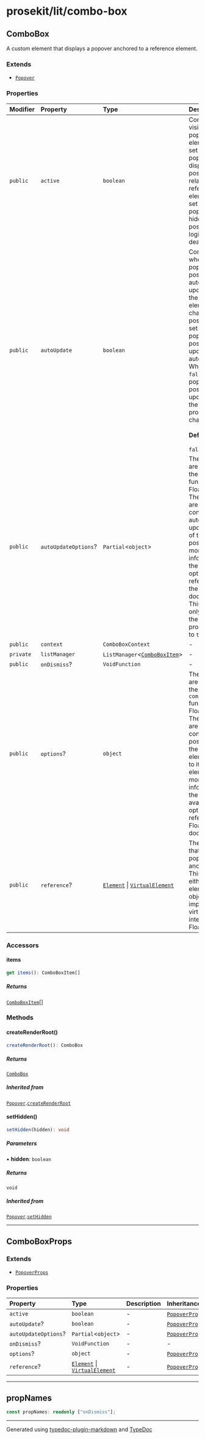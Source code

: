 # prosekit/lit/combo-box

## ComboBox

A custom element that displays a popover anchored to a reference element.

### Extends

- [`Popover`](popover.md#popover)

### Properties

| Modifier | Property | Type | Description | Inheritance |
| :------ | :------ | :------ | :------ | :------ |
| `public` | `active` | `boolean` | Controls the visibility of the popover element. When set to `true`, the popover is displayed and positioned<br />relative to its reference element. When set to `false`, the popover is hidden and its positioning logic is<br />deactivated. | [`Popover`](popover.md#popover).`active` |
| `public` | `autoUpdate` | `boolean` | Controls whether the popover position is automatically updated when the reference element changes position. When<br />set to `true`, the popover position is updated automatically. When set to `false`, the popover position is only<br />updated when the given properties are changed.<br /><br />**Default**<br /><br />` false ` | [`Popover`](popover.md#popover).`autoUpdate` |
| `public` | `autoUpdateOptions`? | `Partial`\<`object`\> | The options that are passed to the `autoUpdate` function from Floating UI. These options are used to configure the<br />automatic update behavior of the popover position. For more information on the available options, please refer to<br />the Floating UI documentation. This property is only used when the `autoUpdate` property is set to `true`. | [`Popover`](popover.md#popover).`autoUpdateOptions` |
| `public` | `context` | `ComboBoxContext` | - | - |
| `private` | `listManager` | `ListManager`\<[`ComboBoxItem`](combo-box-item.md#comboboxitem)\> | - | - |
| `public` | `onDismiss`? | `VoidFunction` | - | - |
| `public` | `options`? | `object` | The options that are passed to the `computePosition` function from Floating UI. These options are used to<br />configure the positioning of the popover element relative to its reference element. For more information on the<br />available options, please refer to the Floating UI documentation. | [`Popover`](popover.md#popover).`options` |
| `public` | `reference`? | [`Element`]( https://developer.mozilla.org/en-US/docs/Web/API/Element ) \| [`VirtualElement`]( https://floating-ui.com/docs/virtual-elements ) | The element that the popover is anchored to. This can be either a DOM element or an object that implements the<br />virtual element interface from Floating UI. | [`Popover`](popover.md#popover).`reference` |

### Accessors

#### items

```ts
get items(): ComboBoxItem[]
```

##### Returns

[`ComboBoxItem`](combo-box-item.md#comboboxitem)[]

### Methods

#### createRenderRoot()

```ts
createRenderRoot(): ComboBox
```

##### Returns

[`ComboBox`](combo-box.md#combobox)

##### Inherited from

[`Popover`](popover.md#popover).[`createRenderRoot`](popover.md#createrenderroot)

#### setHidden()

```ts
setHidden(hidden): void
```

##### Parameters

▪ **hidden**: `boolean`

##### Returns

`void`

##### Inherited from

[`Popover`](popover.md#popover).[`setHidden`](popover.md#sethidden)

***

## ComboBoxProps

### Extends

- [`PopoverProps`](popover.md#popoverprops)

### Properties

| Property | Type | Description | Inheritance |
| :------ | :------ | :------ | :------ |
| `active` | `boolean` | - | [`PopoverProps`](popover.md#popoverprops).`active` |
| `autoUpdate`? | `boolean` | - | [`PopoverProps`](popover.md#popoverprops).`autoUpdate` |
| `autoUpdateOptions`? | `Partial`\<`object`\> | - | [`PopoverProps`](popover.md#popoverprops).`autoUpdateOptions` |
| `onDismiss`? | `VoidFunction` | - | - |
| `options`? | `object` | - | [`PopoverProps`](popover.md#popoverprops).`options` |
| `reference`? | [`Element`]( https://developer.mozilla.org/en-US/docs/Web/API/Element ) \| [`VirtualElement`]( https://floating-ui.com/docs/virtual-elements ) | - | [`PopoverProps`](popover.md#popoverprops).`reference` |

***

## propNames

```ts
const propNames: readonly ["onDismiss"];
```

***

Generated using [typedoc-plugin-markdown](https://www.npmjs.com/package/typedoc-plugin-markdown) and [TypeDoc](https://typedoc.org/)
